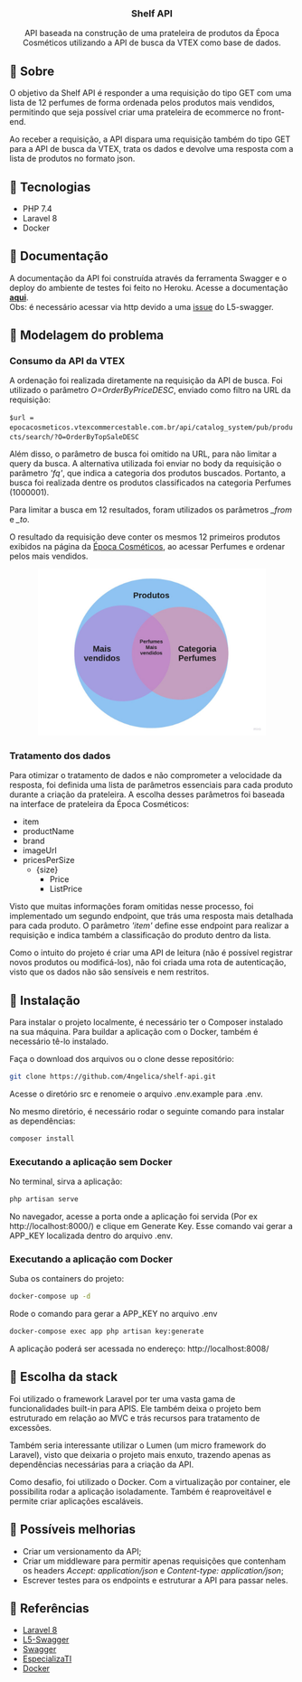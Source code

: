 <h3 align="center">Shelf API</h3>

<p align="center">
   API baseada na construção de uma prateleira de produtos da Época Cosméticos utilizando a API de busca da VTEX como base de dados.
</p>

## :pushpin: Sobre

O objetivo da Shelf API é responder a uma requisição do tipo GET com uma lista de 12 perfumes de forma ordenada pelos produtos mais vendidos, permitindo que seja possível criar uma prateleira de ecommerce no front-end.

Ao receber a requisição, a API dispara uma requisição também do tipo GET para a API de busca da VTEX, trata os dados e devolve uma resposta com a lista de produtos no formato json.

## :pushpin: Tecnologias
- PHP 7.4
- Laravel 8
- Docker

## :pushpin: Documentação
A documentação da API foi construída através da ferramenta Swagger e o deploy do ambiente de testes foi feito no Heroku.
Acesse a documentação <b><a href="http://shelf-api-challenge.herokuapp.com/api/docs">aqui</a></b>.<br>
Obs: é necessário acessar via http devido a uma <a href="https://github.com/DarkaOnLine/L5-Swagger/issues/320">issue</a> do L5-swagger.

## :pushpin: Modelagem do problema
### Consumo da API da VTEX

A ordenação foi realizada diretamente na requisição da API de busca. Foi utilizado o parâmetro <i> O=OrderByPriceDESC</i>, enviado como filtro na URL da requisição:

`$url = epocacosmeticos.vtexcommercestable.com.br/api/catalog_system/pub/products/search/?O=OrderByTopSaleDESC`

Além disso, o parâmetro de busca foi omitido na URL, para não limitar a query da busca. A alternativa utilizada foi enviar no body da requisição o parâmetro <i>'fq'</i>, que indica a categoria dos produtos buscados. Portanto, a busca foi realizada dentre os produtos classificados na categoria Perfumes (1000001).

Para limitar a busca em 12 resultados, foram utilizados os parâmetros <i>_from</i> e <i>_to</i>.

O resultado da requisição deve conter os mesmos 12 primeiros produtos exibidos na página da <a href="https://www.epocacosmeticos.com.br/perfumes?PS=16&O=OrderByTopSaleDESC">Época Cosméticos</a>, ao acessar Perfumes e ordenar pelos mais vendidos.

<p align="center"><img width="80%" src="https://raw.githubusercontent.com/4ngelica/shelf-api/master/src/public/assets/VennDiagram.jpg"></p>

### Tratamento dos dados
Para otimizar o tratamento de dados e não comprometer a velocidade da resposta, foi definida uma lista de parâmetros essenciais para cada produto durante a criação da prateleira. A escolha desses parâmetros foi baseada na interface de prateleira da Época Cosméticos:

- item
- productName
- brand
- imageUrl
- pricesPerSize
  - {size}
      - Price
      - ListPrice

Visto que muitas informações foram omitidas nesse processo, foi implementado um segundo endpoint, que trás uma resposta mais detalhada para cada produto. O parâmetro <i>'item'</i> define esse endpoint para realizar a requisição e indica também a classificação do produto dentro da lista.

Como o intuito do projeto é criar uma API de leitura (não é possível registrar novos produtos ou modificá-los), não foi criada uma rota de autenticação, visto que os dados não são sensíveis e nem restritos.

## :pushpin: Instalação
Para instalar o projeto localmente, é necessário ter o Composer instalado na sua máquina. Para buildar a aplicação com o Docker, também é necessário tê-lo instalado.

Faça o download dos arquivos ou o clone desse repositório: <br>

```sh
git clone https://github.com/4ngelica/shelf-api.git
```
Acesse o diretório src e renomeie o arquivo .env.example para .env.

No mesmo diretório, é necessário rodar o seguinte comando para instalar as dependências:

```sh
composer install
```

### Executando a aplicação sem Docker

No terminal, sirva a aplicação:

```sh
php artisan serve
```

No navegador, acesse a porta onde a aplicação foi servida (Por ex http://localhost:8000/) e clique em Generate Key. Esse comando vai gerar a APP_KEY localizada dentro do arquivo .env.

### Executando a aplicação com Docker
Suba os containers do projeto:

```sh
docker-compose up -d
```
Rode o comando para gerar a APP_KEY no arquivo .env
```sh
docker-compose exec app php artisan key:generate
```

A aplicação poderá ser acessada no endereço: http://localhost:8008/


## :pushpin: Escolha da stack

Foi utilizado o framework Laravel por ter uma vasta gama de funcionalidades built-in para APIS. Ele também deixa o projeto bem estruturado em relação ao MVC e trás recursos para tratamento de excessões.

Também seria interessante utilizar o Lumen (um micro framework do Laravel), visto que deixaria o projeto mais enxuto, trazendo apenas as dependências necessárias para a criação da API.

Como desafio, foi utilizado o Docker. Com a virtualização por container, ele possibilita rodar a aplicação isoladamente. Também é reaproveitável e permite criar aplicações escaláveis.

## :pushpin: Possíveis melhorias
- Criar um versionamento da API;
- Criar um middleware para permitir apenas requisições que contenham os headers <i>Accept: application/json</i> e <i>Content-type: application/json</i>;
- Escrever testes para os endpoints e estruturar a API para passar neles.

## :pushpin: Referências
- [Laravel 8](https://laravel.com/docs/8.x)
- [L5-Swagger](https://github.com/DarkaOnLine/L5-Swagger/wiki)
- [Swagger](https://swagger.io/docs/)
- [EspecializaTI](https://github.com/especializati/setup-docker-laravel)
- [Docker](https://laravel.com/docs/8.x)
